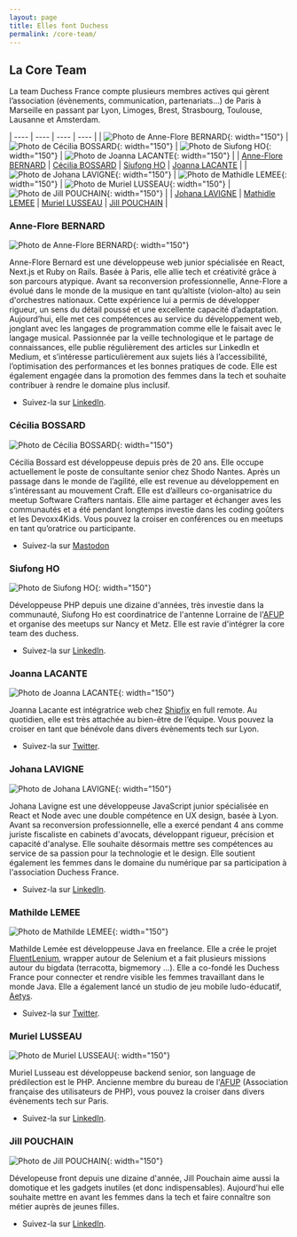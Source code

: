 ```yaml
---
layout: page
title: Elles font Duchess
permalink: /core-team/
---
```


## La Core Team
La team Duchess France compte plusieurs membres actives qui gèrent l’association (évènements, communication, partenariats…) de Paris à Marseille en passant par Lyon, Limoges, Brest, Strasbourg, Toulouse, Lausanne et Amsterdam.

| ---- | ---- | ---- | ---- |
| ![Photo de Anne-Flore BERNARD](/assets/core-team/anne-flore-bernard.png){: width="150"} | ![Photo de Cécilia BOSSARD](/assets/core-team/cecilia-bossard.jpg){: width="150"} | ![Photo de Siufong HO](/assets/core-team/siufong-ho.jpg){: width="150"} | ![Photo de Joanna LACANTE](/assets/core-team/joanna-lacante.jpg){: width="150"} |
| [Anne-Flore BERNARD](#anne_flore_bernard) | [Cécilia BOSSARD](#cecilia_bossard) | [Siufong HO](#siufong_ho) | [Joanna LACANTE](#joanna_lacante) |
| ![Photo de Johana LAVIGNE](/assets/core-team/johana-lavigne.jpg){: width="150"} | ![Photo de Mathidle LEMEE](/assets/core-team/mathilde-lemee.png){: width="150"} | ![Photo de Muriel LUSSEAU](/assets/core-team/muriel-lusseau.jpg){: width="150"} | ![Photo de Jill POUCHAIN](/assets/core-team/jill-pouchain.jpg){: width="150"} |
| [Johana LAVIGNE](#johana_lavigne) | [Mathidle LEMEE](#mathilde_lemee) | [Muriel LUSSEAU](#muriel_lusseau) | [Jill POUCHAIN](#jill_pouchain) |

### <a name="anne_flore_bernard"></a>Anne-Flore BERNARD
![Photo de Anne-Flore BERNARD](/assets/core-team/anne-flore-bernard.png){: width="150"}

Anne-Flore Bernard est une développeuse web junior spécialisée en React, Next.js et Ruby on Rails. Basée à Paris, elle allie tech et créativité grâce à son parcours atypique.
Avant sa reconversion professionnelle, Anne-Flore a évolué dans le monde de la musique en tant qu’altiste (violon-alto) au sein d'orchestres nationaux. Cette expérience lui a permis de développer rigueur, un sens du détail poussé et une excellente capacité d’adaptation. Aujourd’hui, elle met ces compétences au service du développement web, jonglant avec les langages de programmation comme elle le faisait avec le langage musical.
Passionnée par la veille technologique et le partage de connaissances, elle publie régulièrement des articles sur LinkedIn et Medium, et s’intéresse particulièrement aux sujets liés à l’accessibilité, l’optimisation des performances et les bonnes pratiques de code. Elle est également engagée dans la promotion des femmes dans la tech et souhaite contribuer à rendre le domaine plus inclusif.

- Suivez-la sur [LinkedIn](https://www.linkedin.com/in/anne-flore-bernard-84b060291/).

### <a name="cecilia_bossard"></a>Cécilia BOSSARD
![Photo de Cécilia BOSSARD](/assets/core-team/cecilia-bossard.jpg){: width="150"}

Cécilia Bossard est développeuse depuis près de 20 ans. Elle occupe actuellement le poste de consultante senior chez Shodo Nantes. Après un passage dans le monde de l’agilité, elle est revenue au développement en s’intéressant au mouvement Craft. Elle est d’ailleurs co-organisatrice du meetup Software Crafters nantais. Elle aime partager et échanger aves les communautés et a été pendant longtemps investie dans les coding goûters et les Devoxx4Kids. Vous pouvez la croiser en conférences ou en meetups en tant qu’oratrice ou participante.

- Suivez-la sur [Mastodon](https://cbossard@piaille.fr/@cbossard)

### <a name="siufong_ho"></a>Siufong HO
![Photo de Siufong HO](/assets/core-team/siufong-ho.jpg){: width="150"}

Développeuse PHP depuis une dizaine d'années, très investie dans la communauté, Siufong Ho est coordinatrice de l'antenne Lorraine de l'[AFUP](https://afup.org/) et organise des meetups sur Nancy et Metz. Elle est ravie d'intégrer la core team des duchess.

- Suivez-la sur [LinkedIn](https://fr.linkedin.com/in/siufong-ho).

### <a name="joanna_lacante"></a>Joanna LACANTE
![Photo de Joanna LACANTE](/assets/core-team/joanna-lacante.jpg){: width="150"}

Joanna Lacante est intégratrice web chez [Shipfix](https://www.shipfix.com) en full remote.
Au quotidien, elle est très attachée au bien-être de l’équipe.
Vous pouvez la croiser en tant que bénévole dans divers évènements tech sur Lyon.

- Suivez-la sur [Twitter](https://twitter.com/joanna_lacante).

### <a name="johana_lavigne"></a>Johana LAVIGNE
![Photo de Johana LAVIGNE](/assets/core-team/johana-lavigne.jpg){: width="150"}

Johana Lavigne est une développeuse JavaScript junior spécialisée en React et Node avec une double compétence en UX design, basée à Lyon. 
Avant sa reconversion professionnelle, elle a exercé pendant 4 ans comme juriste fiscaliste en cabinets d'avocats, développant rigueur, précision et capacité d'analyse. 
Elle souhaite désormais mettre ses compétences au service de sa passion pour la technologie et le design. Elle soutient également les femmes dans le domaine du numérique par sa participation à l'association Duchess France.

- Suivez-la sur [LinkedIn](https://www.linkedin.com/in/johana-lavigne/).

### <a name="mathilde_lemee"></a>Mathilde LEMEE
![Photo de Mathilde LEMEE](/assets/core-team/mathilde-lemee.png){: width="150"}

Mathilde Lemée est développeuse Java en freelance.
Elle a crée le projet [FluentLenium](https://github.com/FluentLenium/FluentLenium), wrapper autour de Selenium et a fait plusieurs missions autour du bigdata (terracotta, bigmemory …).
Elle a co-fondé les Duchess France pour connecter et rendre visible les femmes travaillant dans le monde Java.
Elle a également lancé un studio de jeu mobile ludo-éducatif, [Aetys](http://www.aetys.fr/).
- Suivez-la sur [Twitter](https://twitter.com/MathildeLemee).

### <a name="muriel_lusseau"></a>Muriel LUSSEAU
![Photo de Muriel LUSSEAU](/assets/core-team/muriel-lusseau.jpg){: width="150"}

Muriel Lusseau est développeuse backend senior, son language de prédilection est le PHP.
Ancienne membre du bureau de l'[AFUP](https://afup.org/) (Association française des utilisateurs de PHP), vous pouvez la croiser dans divers évènements tech sur Paris.

- Suivez-la sur [LinkedIn](https://www.linkedin.com/in/muriel-l).

### <a name="jill_pouchain"></a>Jill POUCHAIN
![Photo de Jill POUCHAIN](/assets/core-team/jill-pouchain.jpg){: width="150"}

Dévelopeuse front depuis une dizaine d'année, Jill Pouchain aime aussi la domotique et les gadgets inutiles (et donc indispensables). Aujourd'hui elle souhaite mettre en avant les femmes dans la tech et faire connaître son métier auprès de jeunes filles.

- Suivez-la sur [LinkedIn](https://www.linkedin.com/in/jill-pouchain/).
